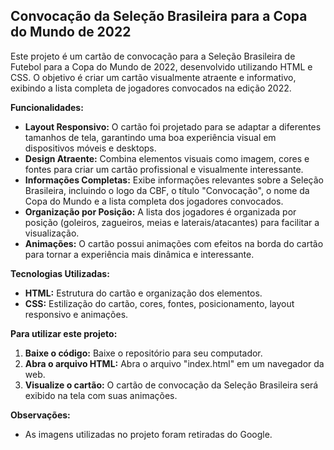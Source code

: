 ## Convocação da Seleção Brasileira para a Copa do Mundo de 2022

Este projeto é um cartão de convocação para a Seleção Brasileira de Futebol para a Copa do Mundo de 2022,  desenvolvido utilizando HTML e CSS.  O objetivo é criar um cartão visualmente atraente e informativo, exibindo a lista completa de jogadores convocados na edição 2022.

**Funcionalidades:**

- **Layout Responsivo:** O cartão foi projetado para se adaptar a diferentes tamanhos de tela,  garantindo uma boa experiência visual em dispositivos móveis e desktops.
- **Design Atraente:** Combina elementos visuais como imagem, cores e fontes para criar um cartão profissional e visualmente interessante.
- **Informações Completas:** Exibe informações relevantes sobre a Seleção Brasileira, incluindo o logo da CBF, o título "Convocação",  o nome da Copa do Mundo e a lista completa dos jogadores convocados. 
- **Organização por Posição:**  A lista dos jogadores é organizada por posição (goleiros, zagueiros, meias e laterais/atacantes) para facilitar a visualização.
- **Animações:**  O cartão possui animações com efeitos na borda do cartão para tornar a experiência mais dinâmica e interessante.

**Tecnologias Utilizadas:**

- **HTML:**  Estrutura do cartão e organização dos elementos.
- **CSS:**  Estilização do cartão, cores, fontes, posicionamento, layout responsivo e animações.

**Para utilizar este projeto:**

1. **Baixe o código:**  Baixe o repositório para seu computador.
2. **Abra o arquivo HTML:**  Abra o arquivo "index.html" em um navegador da web.
3. **Visualize o cartão:** O cartão de convocação da Seleção Brasileira será exibido na tela com suas animações.

**Observações:**

- As imagens utilizadas no projeto foram retiradas do Google.
